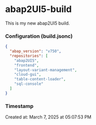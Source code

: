 # abap2UI5-build

This is my new abap2UI5 build.


### Configuration (build.jsonc)

```json
{
  "abap_version": "v750",
  "repositories": [
    "abap2UI5",
    "frontend",
    "layout-variant-management",
    "cloud-gui",
    "table-content-loader",
    "sql-console"
  ]
}

```

### Timestamp

Created at: March 7, 2025 at 05:07:53 PM
